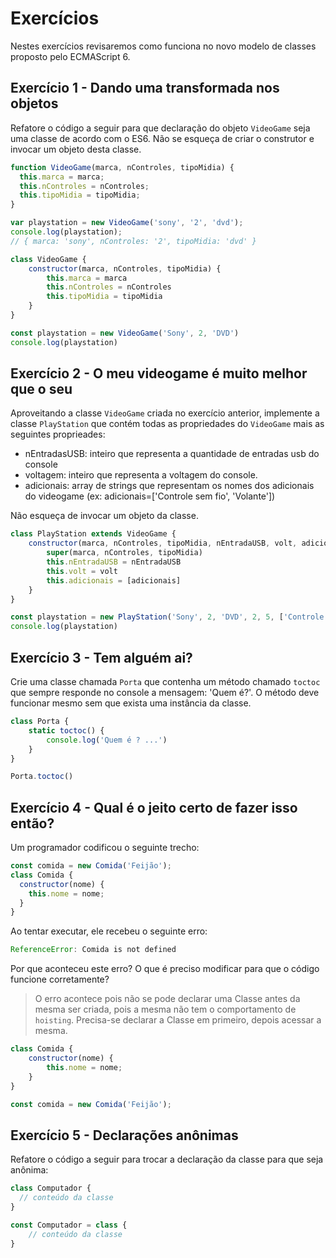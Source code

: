 # Exercícios

Nestes exercícios revisaremos como funciona no novo modelo de classes proposto pelo ECMAScript 6.

## Exercício 1 - Dando uma transformada nos objetos
Refatore o código a seguir para que declaração do objeto `VideoGame` seja uma classe de acordo com o ES6. Não se esqueça de criar o construtor e invocar um objeto desta classe.

``` javascript
function VideoGame(marca, nControles, tipoMidia) {
  this.marca = marca;
  this.nControles = nControles;
  this.tipoMidia = tipoMidia;
}

var playstation = new VideoGame('sony', '2', 'dvd');
console.log(playstation);
// { marca: 'sony', nControles: '2', tipoMidia: 'dvd' }
```
```javascript
class VideoGame {
    constructor(marca, nControles, tipoMidia) {
        this.marca = marca
        this.nControles = nControles
        this.tipoMidia = tipoMidia
    }
}

const playstation = new VideoGame('Sony', 2, 'DVD')
console.log(playstation)
```

## Exercício 2 - O meu videogame é muito melhor que o seu
Aproveitando a classe `VideoGame` criada no exercício anterior, implemente a classe `PlayStation` que contém todas as propriedades do `VideoGame` mais as seguintes proprieades:
- nEntradasUSB: inteiro que representa a quantidade de entradas usb do console
- voltagem: inteiro que representa a voltagem do console.
- adicionais: array de strings que representam os nomes dos adicionais do videogame (ex: adicionais=['Controle sem fio', 'Volante'])

Não esqueça de invocar um objeto da classe.
```javascript
class PlayStation extends VideoGame {
    constructor(marca, nControles, tipoMidia, nEntradaUSB, volt, adicionais) {
        super(marca, nControles, tipoMidia)
        this.nEntradaUSB = nEntradaUSB
        this.volt = volt
        this.adicionais = [adicionais]
    }
}

const playstation = new PlayStation('Sony', 2, 'DVD', 2, 5, ['Controle sem Fio', 'Volante'])
console.log(playstation)
```

## Exercício 3 - Tem alguém ai?
Crie uma classe chamada `Porta` que contenha um método chamado `toctoc` que sempre responde no console a mensagem: 'Quem é?'. O método deve funcionar mesmo sem que exista uma instância da classe.
```javascript
class Porta {
    static toctoc() {
        console.log('Quem é ? ...')
    }
}

Porta.toctoc()
```

## Exercício 4 - Qual é o jeito certo de fazer isso então?
Um programador codificou o seguinte trecho:
``` javascript
const comida = new Comida('Feijão');
class Comida {
  constructor(nome) {
    this.nome = nome;
  }
}
```

Ao tentar executar, ele recebeu o seguinte erro:
``` javascript
ReferenceError: Comida is not defined
```

Por que aconteceu este erro? O que é preciso modificar para que o código funcione corretamente?

> O erro acontece pois não se pode declarar uma Classe antes da mesma ser criada, pois a mesma não tem o comportamento de `hoisting`. Precisa-se declarar a Classe em primeiro, depois acessar a mesma.

```javascript
class Comida {
    constructor(nome) {
        this.nome = nome;
    }
}

const comida = new Comida('Feijão');
```


## Exercício 5 - Declarações anônimas
Refatore o código a seguir para trocar a declaração da classe para que seja anônima:

``` javascript
class Computador {
  // conteúdo da classe
}
```
```javascript
const Computador = class {
    // conteúdo da classe
}
```
